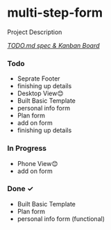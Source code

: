 # multi-step-form

Project Description

<em>[TODO.md spec & Kanban Board](https://bit.ly/3fCwKfM)</em>

### Todo

- Seprate Footer  
- finishing up details  
- Desktop View😊  
- Built Basic Template  
- personal info form  
- Plan form  
- add on form  
- finishing up details  

### In Progress

- Phone View😊  
- add on form  

### Done ✓

- Built Basic Template  
- Plan form  
- personal info form (functional)  


